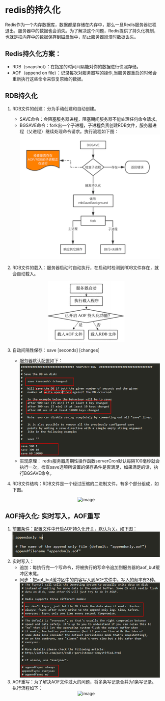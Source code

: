 # redis的持久化

Redis作为一个内存数据库，数据都是存储在内存中，那么一旦Redis服务器进程退出，服务器中的数据也会消失。为了解决这个问题，Redis提供了持久化机制，也就是把内存中的数据保存到磁盘当中，防止服务器崩溃时数据丢失。

## Redis持久化方案：
* RDB（snapshot）：在指定的时间间隔能对你的数据进行快照存储。
* AOF（append on file）：记录每次对服务器写的操作,当服务器重启的时候会重新执行这些命令来恢复原始的数据。

## RDB持久化
1. RDB文件的创建：分为手动创建和自动创建。
    * SAVE命令：会阻塞服务器进程，阻塞期间服务器不能处理任何命令请求。
    * BGSAVE命令：fork出一个子进程，子进程负责创建RDB文件，服务器进程（父进程）继续处理命令请求。执行流程如下图：
    <br/><div align=center>![image](https://github.com/WangXing17/redis/blob/main/redis%E6%8C%81%E4%B9%85%E5%8C%96/img/bgsave.png)
    
2. RDB文件的载入：服务器启动时自动执行，在启动时检测到RDB文件存在，就会自动载入。
<br/><div align=center>![image](https://github.com/WangXing17/redis/blob/main/redis%E6%8C%81%E4%B9%85%E5%8C%96/img/redis%E6%9C%8D%E5%8A%A1%E5%99%A8%E8%BD%BD%E5%85%A5%E6%96%87%E4%BB%B6%E5%88%A4%E6%96%AD%E6%B5%81%E7%A8%8B.png)

3. 自动间隔性保存：save [seconds] [changes]
    * 服务器默认配置如下：
<br/><div align=center>![image](https://github.com/WangXing17/redis/blob/main/redis%E6%8C%81%E4%B9%85%E5%8C%96/img/autoSave.png)
    * 实现原理：
  redis服务器周期性操作函数serverCron默认每隔100毫秒就会执行一次，检查save选项所设置的保存条件是否满足，如果满足的话，执行BGSAVE命令。

4. RDB文件结构：RDB文件是一个经过压缩的二进制文件，有多个部分组成，如下图。
<br/><div align=center>![image]()


## AOF持久化: 实时写入，AOF重写
1. 前置条件：配置文件中开启AOF持久化开关，默认为关。如下图：
<br/><div align=center>![image](https://github.com/WangXing17/redis/blob/main/redis%E6%8C%81%E4%B9%85%E5%8C%96/img/aof%E5%BC%80%E5%85%B3.png)
2. 实时写入：
    * 追加：每执行完一个写命令，将被执行的写命令追加到服务器的aof_buf缓冲区末尾。
    * 同步：把aof_buf缓冲区中的内容写入到AOF文件中，写入的频率有3种。
  <br/><div align=center>![image](https://github.com/WangXing17/redis/blob/main/redis%E6%8C%81%E4%B9%85%E5%8C%96/img/aofFsync.png)
3. AOF重写：为了解决AOF文件过大的问题，将多条写记录合并为1条写记录。执行流程如下：
  <br/><div align=center>![image](https://github.com/WangXing17/redisNote/blob/main/redis%E6%8C%81%E4%B9%85%E5%8C%96/img/bgrewriteaof.png)
  
